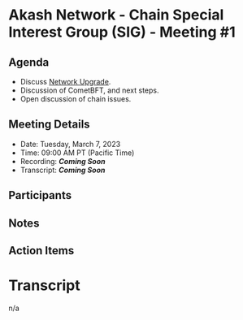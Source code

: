 # Akash Network - Chain Special Interest Group (SIG) - Meeting #1

## Agenda

- Discuss [Network Upgrade](https://github.com/akash-network/support/issues/73).
- Discussion of CometBFT, and next steps.
- Open discussion of chain issues.

## Meeting Details

- Date: Tuesday, March 7, 2023
- Time: 09:00 AM PT (Pacific Time)
- Recording: ***Coming Soon***
- Transcript: ***Coming Soon***


## Participants


## Notes


## Action Items

# Transcript

n/a



